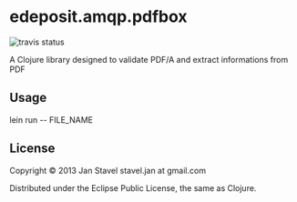# edeposit.amqp.pdfbox
![travis status](https://travis-ci.org/edeposit/edeposit.amqp.pdfbox.png)

A Clojure library designed to validate PDF/A and extract informations from PDF

## Usage

lein run -- FILE_NAME

## License

Copyright © 2013 Jan Stavel stavel.jan at gmail.com

Distributed under the Eclipse Public License, the same as Clojure.
